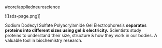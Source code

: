 #core/appliedneuroscience

![[sds-page.png]]

Sodium Dodecyl Sulfate Polyacrylamide Gel Electrophoresis **separates proteins into different sizes using gel & electricity.** Scientists study proteins to understand their size, structure & how they work in our bodies. A valuable tool in biochemistry research.
